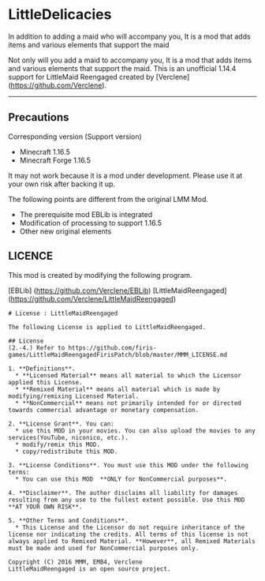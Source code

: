 LittleDelicacies
===

In addition to adding a maid who will accompany you,
It is a mod that adds items and various elements that support the maid

Not only will you add a maid to accompany you,
It is a mod that adds items and various elements that support the maid.
This is an unofficial 1.14.4 support for LittleMaid Reengaged created by [Verclene] (https://github.com/Verclene).

---

## Precautions
Corresponding version (Support version)
* Minecraft 1.16.5
* Minecraft Forge 1.16.5

It may not work because it is a mod under development.
Please use it at your own risk after backing it up.
  
The following points are different from the original LMM Mod.
* The prerequisite mod EBLib is integrated
* Modification of processing to support 1.16.5
* Other new original elements



## LICENCE
This mod is created by modifying the following program.
  
[EBLib] (https://github.com/Verclene/EBLib)
[LittleMaidReengaged] (https://github.com/Verclene/LittleMaidReengaged)
```
# License : LittleMaidReengaged

The following License is applied to LittleMaidReengaged.

## License
(2.-4.) Refer to https://github.com/firis-games/LittleMaidReengagedFirisPatch/blob/master/MMM_LICENSE.md

1. **Definitions**.
  * **Licensed Material** means all material to which the Licensor applied this License.
  * **Remixed Material** means all material which is made by modifying/remixing Licensed Material.
  * **NonCommercial** means not primarily intended for or directed towards commercial advantage or monetary compensation.

2. **License Grant**. You can:
  * use this MOD in your movies. You can also upload the movies to any services(YouTube, niconico, etc.).
  * modify/remix this MOD.
  * copy/redistribute this MOD.

3. **License Conditions**. You must use this MOD under the following terms:
  * You can use this MOD  **ONLY for NonCommercial purposes**.

4. **Disclaimer**. The author disclaims all liability for damages resulting from any use to the fullest extent possible. Use this MOD **AT YOUR OWN RISK**.

5. **Other Terms and Conditions**.
  * This License and the Licensor do not require inheritance of the license nor indicating the credits. All terms of this license is not always applied to Remixed Material. **However**, all Remixed Materials must be made and used for NonCommercial purposes only.
  
Copyright (C) 2016 MMM, EMB4, Verclene
LittleMaidReengaged is an open source project.
```
